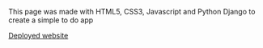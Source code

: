This page was made with HTML5, CSS3, Javascript and Python Django to create a simple to do app

[Deployed website](https://django-todo84.herokuapp.com/)
